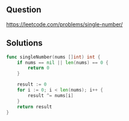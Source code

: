 ## Question

https://leetcode.com/problems/single-number/

## Solutions

```go
func singleNumber(nums []int) int {
	if nums == nil || len(nums) == 0 {
		return 0
	}

	result := 0
	for i := 0; i < len(nums); i++ {
		result ^= nums[i]
	}
	return result
}
```
